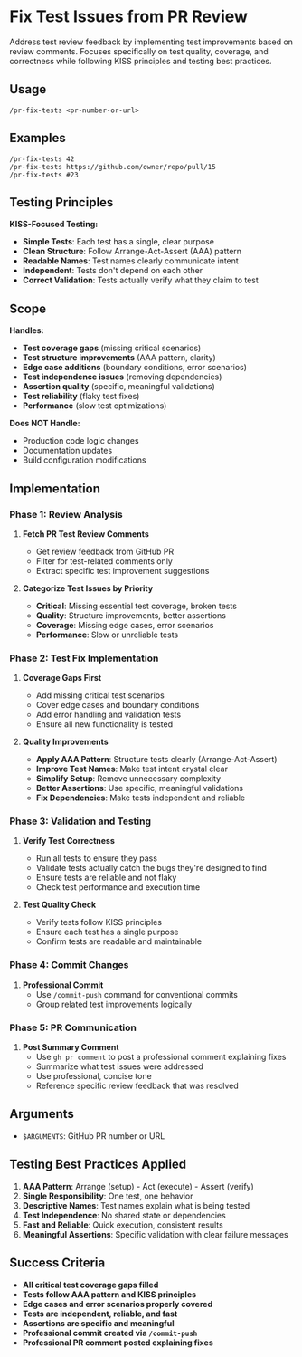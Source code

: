 # Fix Test Issues from PR Review

Address test review feedback by implementing test improvements based on review comments. Focuses specifically on test quality, coverage, and correctness while following KISS principles and testing best practices.

## Usage

```
/pr-fix-tests <pr-number-or-url>
```

## Examples

```
/pr-fix-tests 42
/pr-fix-tests https://github.com/owner/repo/pull/15
/pr-fix-tests #23
```

## Testing Principles

**KISS-Focused Testing:**
- **Simple Tests**: Each test has a single, clear purpose
- **Clean Structure**: Follow Arrange-Act-Assert (AAA) pattern
- **Readable Names**: Test names clearly communicate intent
- **Independent**: Tests don't depend on each other
- **Correct Validation**: Tests actually verify what they claim to test

## Scope

**Handles:**
- **Test coverage gaps** (missing critical scenarios)
- **Test structure improvements** (AAA pattern, clarity)
- **Edge case additions** (boundary conditions, error scenarios)
- **Test independence issues** (removing dependencies)
- **Assertion quality** (specific, meaningful validations)
- **Test reliability** (flaky test fixes)
- **Performance** (slow test optimizations)

**Does NOT Handle:**
- Production code logic changes
- Documentation updates
- Build configuration modifications

## Implementation

### Phase 1: Review Analysis
1. **Fetch PR Test Review Comments**
   - Get review feedback from GitHub PR
   - Filter for test-related comments only
   - Extract specific test improvement suggestions

2. **Categorize Test Issues by Priority**
   - **Critical**: Missing essential test coverage, broken tests
   - **Quality**: Structure improvements, better assertions
   - **Coverage**: Missing edge cases, error scenarios
   - **Performance**: Slow or unreliable tests

### Phase 2: Test Fix Implementation
1. **Coverage Gaps First**
   - Add missing critical test scenarios
   - Cover edge cases and boundary conditions
   - Add error handling and validation tests
   - Ensure all new functionality is tested

2. **Quality Improvements**
   - **Apply AAA Pattern**: Structure tests clearly (Arrange-Act-Assert)
   - **Improve Test Names**: Make test intent crystal clear
   - **Simplify Setup**: Remove unnecessary complexity
   - **Better Assertions**: Use specific, meaningful validations
   - **Fix Dependencies**: Make tests independent and reliable

### Phase 3: Validation and Testing
1. **Verify Test Correctness**
   - Run all tests to ensure they pass
   - Validate tests actually catch the bugs they're designed to find
   - Ensure tests are reliable and not flaky
   - Check test performance and execution time

2. **Test Quality Check**
   - Verify tests follow KISS principles
   - Ensure each test has a single purpose
   - Confirm tests are readable and maintainable

### Phase 4: Commit Changes
1. **Professional Commit**
   - Use `/commit-push` command for conventional commits
   - Group related test improvements logically

### Phase 5: PR Communication
1. **Post Summary Comment**
   - Use `gh pr comment` to post a professional comment explaining fixes
   - Summarize what test issues were addressed
   - Use professional, concise tone
   - Reference specific review feedback that was resolved

## Arguments

- `$ARGUMENTS`: GitHub PR number or URL

## Testing Best Practices Applied

1. **AAA Pattern**: Arrange (setup) - Act (execute) - Assert (verify)
2. **Single Responsibility**: One test, one behavior
3. **Descriptive Names**: Test names explain what is being tested
4. **Test Independence**: No shared state or dependencies
5. **Fast and Reliable**: Quick execution, consistent results
6. **Meaningful Assertions**: Specific validation with clear failure messages

## Success Criteria

- **All critical test coverage gaps filled**
- **Tests follow AAA pattern and KISS principles**
- **Edge cases and error scenarios properly covered**
- **Tests are independent, reliable, and fast**
- **Assertions are specific and meaningful**
- **Professional commit created via `/commit-push`**
- **Professional PR comment posted explaining fixes**